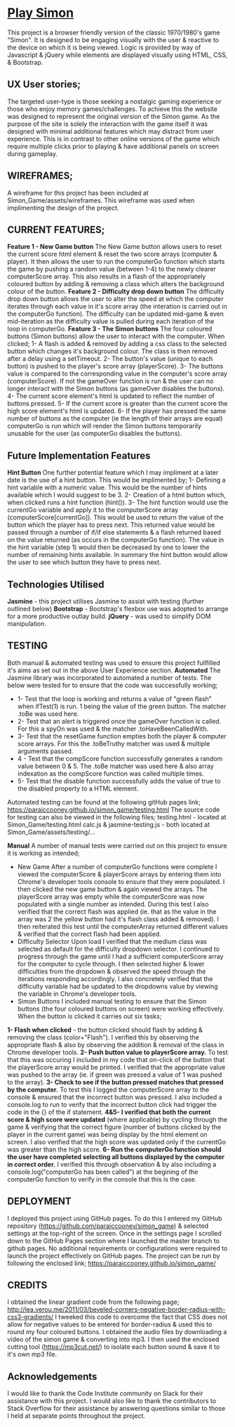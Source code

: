 # [Play Simon]([https://paraiccooney.github.io/simon_game/](https://paraiccooney.github.io/simon_game/))


This project is a browser friendly version of the classic 1970/1980's game "Simon".  It is designed to be engaging visually with the user & reactive to the device on which it is being viewed.
Logic is provided by way of Javascript & jQuery while elements are displayed visually using HTML, CSS, & Bootstrap.

## UX User stories;

The targeted user-type is those seeking a nostalgic gaming experience or those who enjoy memory games/challenges.  To achieve this the website was designed to represent the original version of the Simon game.  As the purpose of the site is solely the interaction with the game itself it was designed with minimal additional features which may distract from user experience.  This is in contrast to other online versions of the game which require multiple clicks prior to playing & have additional panels on screen during gameplay.

## WIREFRAMES;

A wireframe for this project has been included at Simon_Game/assets/wireframes.  This wireframe was used when implimenting the design of the project.

## CURRENT FEATURES;


**Feature 1 - New Game button**
The New Game button allows users to reset the current score html element & reset the two score arrays (computer & player).  It then allows the user to run the computerGo function which starts the game by pushing a random value (between 1-4) to the newly clearer computerScore array.  This also results in a flash of the appropriately coloured button by adding & removing a class which alters the background colour of the button.
**Feature 2 - Difficulty drop down button**
The difficulty drop down button allows the user to alter the speed at which the computer iterates through each value in it's score array (the interation is carried out in the computerGo function).
The difficulty can be updated mid-game & even mid-iteration as the difficulty value is pulled during each iteration of the loop in computerGo.
**Feature 3 - The Simon buttons**
The four coloured buttons (Simon buttons) allow the user to interact with the computer.  When clicked;
1- A flash is added & removed by adding a css class to the selected button which changes it's background colour.  The class is then removed after a delay using a setTimeout.
2- The button's value (unique to each button) is pushed to the player's score array (playerScore).
3- The buttons value is compared to the corresponding value in the computer's score array (computerScore).  If not the gameOver function is run & the user can no longer interact with the Simon buttons (as gameOver disables the buttons).
4- The current score element's html is updated to reflect the number of buttons pressed.
5- If the current score is greater than the current score the high score element's html is updated.
6- If the player has pressed the same number of buttons as the computer (ie the length of their arrays are equal) computerGo is run which will render the Simon buttons temporarily unusable for the user (as computerGo disables the buttons).

## Future Implementation Features

 **Hint Button**
 One further potential feature which I may impliment at a later date is the use of a hint button.  This would be implimented by;
1- Defining a hint variable with a numeric value.  This would be the number of hints available which I would suggest to be 3.
2- Creation of a html button which, when clicked runs a hint function (hint()).
3- The hint function would use the currentGo variable and apply it to the computerScore array (computerScore[currentGo]).  This would be used to return the value of the button which the player has to press next.  This returned value would be passed through a number of if/if else statements & a flash returned based on the value returned (as occurs in the computerGo function).  The value in the hint variable (step 1) would then be decreased by one to lower the number of remaining hints available.
In summary the hint button would allow the user to see which button they have to press next.

## Technologies Utilised
**Jasmine** - this project utilises Jasmine to assist with testing (further outlined below)
**Bootstrap** - Bootstrap's flexbox use was adopted to arrange for a more productive outlay build.
**jQuery** - was used to simplify DOM manipulation.

## TESTING

Both manual & automated testing was used to ensure this project fullfilled it's aims as set out in the above User Experience section.
**Automated**
The Jasmine library was incorporated to automated a number of tests.  The below were tested for to ensure that the code was successfully working;
- 1- Test that the loop is working and returns a value of "green flash" when ifTest(1) is run.  1 being the value of the green button.  The matcher .toBe was used here.
- 2- Test that an alert is triggered once the gameOver function is called.  For this a spyOn was used & the matcher .toHaveBeenCalledWith.
- 3- Test that the resetGame function empties both the player & computer score arrays.  For this the .toBeTruthy matcher was used & multiple arguments passed.
- 4 - Test that the compScore function successfully generates a random value between 0 & 5.  The .toBe matcher was used here & also array indexation as the compScore function was called multiple times.
- 5- Test that the disable function successfully adds the value of true to the disabled property to a HTML element.

Automated testing can be found at the following gitHub pages link;
https://paraiccooney.github.io/simon_game/testing.html
The source code for testing can also be viewed in the following files;
testing.html - located at Simon_Game/testing.html
calc.js & jasmine-testing.js - both located at Simon_Game/assets/testing/...

**Manual**
A number of manual tests were carried out on this project to ensure it is working as intended;

- New Game
After a number of computerGo functions were complete I viewed the computerScore & playerScore arrays by entering them into Chrome's developer tools console to ensure that they were populated.  I then clicked the new game button & again viewed the arrays.  The playerScore array was empty while the computerScore was now populated with a single number as intended.
During this test I also verified that the correct flash was applied (ie. that as the value in the array was 2 the yellow button had it's flash class added & removed).  I then reiterated this test until the computerArray returned different values & verified that the correct flash had been applied.
- Difficulty Selector
Upon load I verified that the medium class was selected as default for the difficulty dropdown selector.
I continued to progress through the game until I had a sufficient computerScore array for the computer to cycle through.  I then selected higher & lower difficulties from the dropdown & observed the speed through the iterations responding accordingly.  I also concretely verified that the difficulty variable had be updated to the dropdowns value by viewing the variable in Chrome's developer tools.
- Simon Buttons
I included manual testing to ensure that the Simon buttons (the four coloured buttons on screen) were working effectively.  When the button is clicked it carries out six tasks;

**1- Flash when clicked** - the button clicked should flash by adding & removing the class (color+"Flash").  I verified this by observing the appropriate flash & also by observing the addition & removal of the class in Chrome developer tools.
**2- Push button value to playerScore array.**  To test that this was occuring I included in my code that on-click of the button that the playerScore array would be printed.  I verified that the appropriate value was pushed to the array (ie. if green was pressed a value of 1 was pushed to the array).
**3- Check to see if the button pressed matches that pressed by the computer.**  To test this I logged the computerScore array to the console & ensured that the incorrect button was pressed.  I also included a console.log to run to verify that the incorrect button click had trigger the code in the {} of the if statement.
**4&5- I verified that both the current score & high score were updated** (where applicable) by cycling through the game & verifying that the correct figure (number of buttons clicked by the player in the current game) was being display by the html element on screen.  I also verified that the high score was updated only if the currentGo was greater than the high score.
**6- Run the computerGo function should the user have completed selecting all buttons displayed by the computer in correct order.**  I verified this through observation & by also including a console.log("computerGo has been called") at the begining of the computerGo function to verify in the console that this is the case.



## DEPLOYMENT
I deployed this project using GitHub pages.  To do this I entered my GitHub repository (https://github.com/paraiccooney/simon_game) & selected settings at the top-right of the screen.  Once in the settings page I scrolled down to the GitHub Pages section where I launched the master branch to github pages.  No additional requirements or configurations were required to launch the project effectively on GitHub pages.
The project can be run by following the enclosed link;
https://paraiccooney.github.io/simon_game/

## CREDITS

I obtained the linear gradient code from the following page;
http://lea.verou.me/2011/03/beveled-corners-negative-border-radius-with-css3-gradients/
I tweeked this code to overcome the fact that CSS does not allow for negative values to be entered for border-radius & used this to round my four coloured buttons.
I obtained the audio files by downloading a video of the simon game & converting into mp3.  I then used the enclosed cutting tool (https://mp3cut.net/) to isolate each button sound & save it to it's own mp3 file.

## Acknowledgements
I would like to thank the Code Institute community on Slack for their assistance with this project.  I would also like to thank the contributors to Stack Overflow for their assistance by answering questions similar to those I held at separate points throughout the project.
